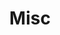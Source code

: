 ---
weight: 999
title: "Misc"
description: "[3DPrint](./misc/3dprint) • [CAD](./misc/cad) • [Fonera](./misc/fonera) • [Google](./misc/google) • [HomeAssistant](./misc/homeassistant) • [LaTeX](./misc/latex) • [Misc](./misc/misc) • [Soekris](./misc/soekris)"
icon: "shuffle"
toc: false
---